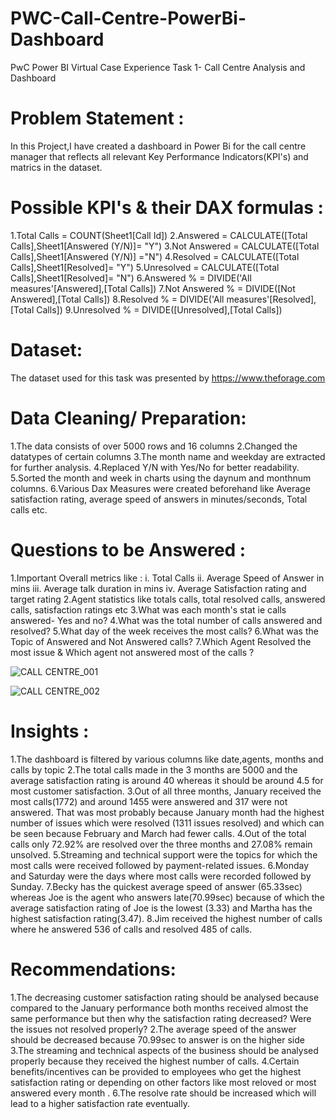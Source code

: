 # PWC-Call-Centre-PowerBi-Dashboard

PwC Power BI Virtual Case Experience Task 1- Call Centre Analysis and Dashboard

# Problem Statement :

In this Project,I have created a dashboard in Power Bi for the call centre manager that reflects all relevant Key Performance Indicators(KPI's) and matrics in the dataset.

# Possible KPI's & their DAX formulas :

1.Total Calls = COUNT(Sheet1[Call Id])
2.Answered = CALCULATE([Total Calls],Sheet1[Answered (Y/N)]= "Y")
3.Not Answered = CALCULATE([Total Calls],Sheet1[Answered (Y/N)] ="N") 4.Resolved = CALCULATE([Total Calls],Sheet1[Resolved]= "Y")
5.Unresolved = CALCULATE([Total Calls],Sheet1[Resolved]= "N")
6.Answered % = DIVIDE('All measures'[Answered],[Total Calls]) 7.Not Answered % = DIVIDE([Not Answered],[Total Calls])
8.Resolved % = DIVIDE('All measures'[Resolved],[Total Calls]) 9.Unresolved % = DIVIDE([Unresolved],[Total Calls])

# Dataset:
The dataset used for this task was presented by https://www.theforage.com

# Data Cleaning/ Preparation:
1.The data consists of over 5000 rows and 16 columns 2.Changed the datatypes of certain columns
3.The month name and weekday are extracted for further analysis.
4.Replaced Y/N with Yes/No for better readability.
5.Sorted the month and week in charts using the daynum and monthnum columns. 6.Various Dax Measures were created beforehand like Average satisfaction rating, average speed of answers in minutes/seconds, Total calls etc.

# Questions to be Answered :
1.Important Overall metrics like : i. Total Calls ii. Average Speed of Answer in mins iii. Average talk duration in mins iv. Average Satisfaction rating and target rating
2.Agent statistics like totals calls, total resolved calls, answered calls, satisfaction ratings etc
3.What was each month's stat ie calls answered- Yes and no?
4.What was the total number of calls answered and resolved?
5.What day of the week receives the most calls? 6.What was the Topic of Answered and Not Answered calls? 7.Which Agent Resolved the most issue & Which agent not answered most of the calls ?


![CALL CENTRE_001](https://github.com/Bhagyaak47/PWC-Call-Centre-PowerBi-Dashboard/assets/152842490/de1fabd1-46b1-4ccc-b3f7-89cf5078e528)

![CALL CENTRE_002](https://github.com/Bhagyaak47/PWC-Call-Centre-PowerBi-Dashboard/assets/152842490/3a5528e6-b4d7-4916-a553-3a772acfd001)


# Insights :
1.The dashboard is filtered by various columns like date,agents, months and calls by topic 
2.The total calls made in the 3 months are 5000 and the average satisfaction rating is around 40 whereas it should be around 4.5 for most customer satisfaction.
3.Out of all three months, January received the most calls(1772) and around 1455 were answered and 317 were not answered. That was most probably because January month had the highest number of issues which were resolved (1311 issues resolved) and which can be seen because February and March had fewer calls.
4.Out of the total calls only 72.92% are resolved over the three months and 27.08% remain unsolved.
5.Streaming and technical support were the topics for which the most calls were received followed by payment-related issues.
6.Monday and Saturday were the days where most calls were recorded followed by Sunday. 7.Becky has the quickest average speed of answer (65.33sec) whereas Joe is the agent who answers late(70.99sec) because of which the average satisfaction rating of Joe is the lowest (3.33) and Martha has the highest satisfaction rating(3.47).
8.Jim received the highest number of calls where he answered 536 of calls and resolved 485 of calls.

# Recommendations:
1.The decreasing customer satisfaction rating should be analysed because compared to the January performance both months received almost the same performance but then why the satisfaction rating decreased? Were the issues not resolved properly?
2.The average speed of the answer should be decreased because 70.99sec to answer is on the higher side
3.The streaming and technical aspects of the business should be analysed properly because they received the highest number of calls. 4.Certain benefits/incentives can be provided to employees who get the highest satisfaction rating or depending on other factors like most reloved or most answered every month .
6.The resolve rate should be increased which will lead to a higher satisfaction rate eventually.
